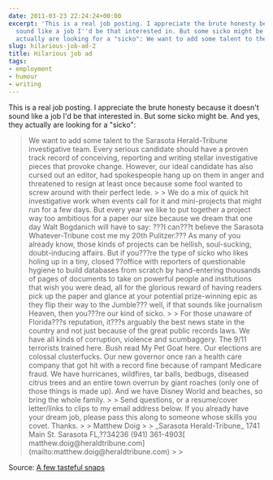 ```yaml
---
date: 2011-03-23 22:24:24+00:00
excerpt: 'This is a real job posting. I appreciate the brute honesty because it doesn''t
  sound like a job I''d be that interested in. But some sicko might be. And yes, they
  actually are looking for a "sicko": We want to add some talent to the Sarasota Herald-...'
slug: hilarious-job-ad-2
title: Hilarious job ad
tags:
- employment
- humour
- writing
---
```


This is a real job posting. I appreciate the brute honesty because it doesn't sound like a job I'd be that interested in. But some sicko might be. And yes, they actually are looking for a "sicko":

<blockquote>We want to add some talent to the Sarasota Herald-Tribune investigative team. Every serious candidate should have a proven track record of conceiving, reporting and writing stellar investigative pieces that provoke change. However, our ideal candidate has also cursed out an editor, had spokespeople hang up on them in anger and threatened to resign at least once because some fool wanted to screw around with their perfect lede.
> 
> We do a mix of quick hit investigative work when events call for it and mini-projects that might run for a few days. But every year we like to put together a project way too ambitious for a paper our size because we dream that one day Walt Bogdanich will have to say: ???I can???t believe the Sarasota Whatever-Tribune cost me my 20th Pulitzer.??? As many of you already know, those kinds of projects can be hellish, soul-sucking, doubt-inducing affairs. But if you???re the type of sicko who likes holing up in a tiny, closed ??office with reporters of questionable hygiene to build databases from scratch by hand-entering thousands of pages of documents to take on powerful people and institutions that wish you were dead, all for the glorious reward of having readers pick up the paper and glance at your potential prize-winning epic as they flip their way to the Jumble??? well, if that sounds like journalism Heaven, then you???re our kind of sicko.
> 
> For those unaware of Florida???s reputation, it???s arguably the best news state in the country and not just because of the great public records laws. We have all kinds of corruption, violence and scumbaggery. The 9/11 terrorists trained here. Bush read My Pet Goat here. Our elections are colossal clusterfucks. Our new governor once ran a health care company that got hit with a record fine because of rampant Medicare fraud. We have hurricanes, wildfires, tar balls, bedbugs, diseased citrus trees and an entire town overrun by giant roaches (only one of those things is made up). And we have Disney World and beaches, so bring the whole family.
> 
> Send questions, or a resume/cover letter/links to clips to my email address below. If you already have your dream job, please pass this along to someone whose skills you covet. Thanks.
> 
> Matthew Doig
> 
> _Sarasota Herald-Tribune_  
1741 Main St.  
Sarasota FL,??34236  
(941) 361-4903[  
matthew.doig@heraldtribune.com](mailto:matthew.doig@heraldtribune.com)
> 
> </blockquote>

Source: [A few tasteful snaps](http://afewtastefulsnaps.wordpress.com/2011/03/14/award-winning-journalism-job-post/)
